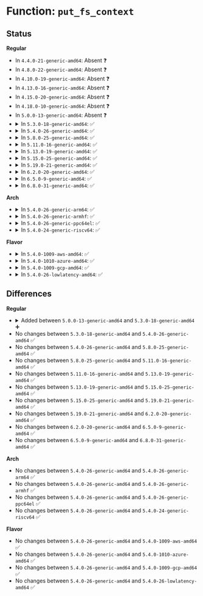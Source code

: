 # Function: <code>put_fs_context</code>

## Status
<b>Regular</b>
<ul>
<li>
In <code>4.4.0-21-generic-amd64</code>: Absent ❓
</li>
<li>
In <code>4.8.0-22-generic-amd64</code>: Absent ❓
</li>
<li>
In <code>4.10.0-19-generic-amd64</code>: Absent ❓
</li>
<li>
In <code>4.13.0-16-generic-amd64</code>: Absent ❓
</li>
<li>
In <code>4.15.0-20-generic-amd64</code>: Absent ❓
</li>
<li>
In <code>4.18.0-10-generic-amd64</code>: Absent ❓
</li>
<li>
In <code>5.0.0-13-generic-amd64</code>: Absent ❓
</li>
<li>
<details>
<summary>In <code>5.3.0-18-generic-amd64</code>: ✅</summary>

```c
void put_fs_context(struct fs_context * fc)
```

```json
{
  "name": "put_fs_context",
  "collision_type": "Unique Global",
  "inline_type": "No",
  "funcs": [
    {
      "addr": 18446744071582033072,
      "name": "put_fs_context",
      "external": true,
      "loc": "fs/fs_context.c:491",
      "file": "fs/fs_context.c",
      "inline": "seen, unknown",
      "caller_inline": [],
      "caller_func": [
        "fs/super.c:mount_single",
        "fs/super.c:do_emergency_remount_callback",
        "fs/namespace.c:do_mount",
        "fs/namespace.c:do_mount",
        "fs/namespace.c:ksys_umount",
        "fs/fs_context.c:vfs_dup_fs_context",
        "fs/fs_context.c:alloc_fs_context",
        "fs/fsopen.c:__ia32_sys_fspick",
        "fs/fsopen.c:__ia32_sys_fspick",
        "fs/fsopen.c:__x64_sys_fspick",
        "fs/fsopen.c:__x64_sys_fspick",
        "fs/fsopen.c:__ia32_sys_fsopen",
        "fs/fsopen.c:__ia32_sys_fsopen",
        "fs/fsopen.c:__x64_sys_fsopen",
        "fs/fsopen.c:__x64_sys_fsopen",
        "fs/fsopen.c:fscontext_release",
        "fs/proc/root.c:pid_ns_prepare_proc",
        "fs/hugetlbfs/inode.c:init_hugetlbfs_fs",
        "ipc/mqueue.c:mq_create_mount"
      ]
    }
  ],
  "symbols": [
    {
      "addr": 18446744071582033072,
      "name": "put_fs_context",
      "section": ".text",
      "bind": "STB_GLOBAL",
      "size": 313
    }
  ]
}
```
</details>
</li>
<li>
<details>
<summary>In <code>5.4.0-26-generic-amd64</code>: ✅</summary>

```c
void put_fs_context(struct fs_context * fc)
```

```json
{
  "name": "put_fs_context",
  "collision_type": "Unique Global",
  "inline_type": "No",
  "funcs": [
    {
      "addr": 18446744071582110848,
      "name": "put_fs_context",
      "external": true,
      "loc": "fs/fs_context.c:489",
      "file": "fs/fs_context.c",
      "inline": "seen, unknown",
      "caller_inline": [],
      "caller_func": [
        "fs/super.c:mount_single",
        "fs/super.c:do_emergency_remount_callback",
        "fs/namespace.c:do_mount",
        "fs/namespace.c:do_mount",
        "fs/namespace.c:ksys_umount",
        "fs/fs_context.c:vfs_dup_fs_context",
        "fs/fs_context.c:alloc_fs_context",
        "fs/fsopen.c:__ia32_sys_fspick",
        "fs/fsopen.c:__ia32_sys_fspick",
        "fs/fsopen.c:__x64_sys_fspick",
        "fs/fsopen.c:__x64_sys_fspick",
        "fs/fsopen.c:__ia32_sys_fsopen",
        "fs/fsopen.c:__ia32_sys_fsopen",
        "fs/fsopen.c:__x64_sys_fsopen",
        "fs/fsopen.c:__x64_sys_fsopen",
        "fs/fsopen.c:fscontext_release",
        "fs/proc/root.c:pid_ns_prepare_proc",
        "fs/hugetlbfs/inode.c:mount_one_hugetlbfs",
        "ipc/mqueue.c:mq_create_mount"
      ]
    }
  ],
  "symbols": [
    {
      "addr": 18446744071582110848,
      "name": "put_fs_context",
      "section": ".text",
      "bind": "STB_GLOBAL",
      "size": 296
    }
  ]
}
```
</details>
</li>
<li>
<details>
<summary>In <code>5.8.0-25-generic-amd64</code>: ✅</summary>

```c
void put_fs_context(struct fs_context * fc)
```

```json
{
  "name": "put_fs_context",
  "collision_type": "Unique Global",
  "inline_type": "No",
  "funcs": [
    {
      "addr": 18446744071582348528,
      "name": "put_fs_context",
      "external": true,
      "loc": "fs/fs_context.c:434",
      "file": "fs/fs_context.c",
      "inline": "seen, unknown",
      "caller_inline": [],
      "caller_func": [
        "fs/super.c:mount_single",
        "fs/super.c:do_emergency_remount_callback",
        "fs/namespace.c:do_new_mount",
        "fs/namespace.c:do_umount",
        "fs/fs_context.c:vfs_dup_fs_context",
        "fs/fs_context.c:alloc_fs_context",
        "fs/fsopen.c:__do_sys_fspick",
        "fs/fsopen.c:__do_sys_fspick",
        "fs/fsopen.c:__ia32_sys_fsopen",
        "fs/fsopen.c:__ia32_sys_fsopen",
        "fs/fsopen.c:__x64_sys_fsopen",
        "fs/fsopen.c:__x64_sys_fsopen",
        "fs/fsopen.c:fscontext_release",
        "fs/hugetlbfs/inode.c:mount_one_hugetlbfs",
        "ipc/mqueue.c:mq_init_ns"
      ]
    }
  ],
  "symbols": [
    {
      "addr": 18446744071582348528,
      "name": "put_fs_context",
      "section": ".text",
      "bind": "STB_GLOBAL",
      "size": 356
    }
  ]
}
```
</details>
</li>
<li>
<details>
<summary>In <code>5.11.0-16-generic-amd64</code>: ✅</summary>

```c
void put_fs_context(struct fs_context * fc)
```

```json
{
  "name": "put_fs_context",
  "collision_type": "Unique Global",
  "inline_type": "No",
  "funcs": [
    {
      "addr": 18446744071582400160,
      "name": "put_fs_context",
      "external": true,
      "loc": "fs/fs_context.c:434",
      "file": "fs/fs_context.c",
      "inline": "seen, unknown",
      "caller_inline": [],
      "caller_func": [
        "fs/super.c:mount_single",
        "fs/super.c:do_emergency_remount_callback",
        "fs/namespace.c:do_new_mount",
        "fs/namespace.c:do_umount",
        "fs/fs_context.c:vfs_dup_fs_context",
        "fs/fs_context.c:alloc_fs_context",
        "fs/fsopen.c:__do_sys_fspick",
        "fs/fsopen.c:__do_sys_fspick",
        "fs/fsopen.c:__ia32_sys_fsopen",
        "fs/fsopen.c:__ia32_sys_fsopen",
        "fs/fsopen.c:__x64_sys_fsopen",
        "fs/fsopen.c:__x64_sys_fsopen",
        "fs/fsopen.c:fscontext_release",
        "fs/hugetlbfs/inode.c:mount_one_hugetlbfs",
        "fs/fuse/dir.c:fuse_dentry_automount",
        "fs/fuse/dir.c:fuse_dentry_automount",
        "ipc/mqueue.c:mq_init_ns"
      ]
    }
  ],
  "symbols": [
    {
      "addr": 18446744071582400160,
      "name": "put_fs_context",
      "section": ".text",
      "bind": "STB_GLOBAL",
      "size": 415
    }
  ]
}
```
</details>
</li>
<li>
<details>
<summary>In <code>5.13.0-19-generic-amd64</code>: ✅</summary>

```c
void put_fs_context(struct fs_context * fc)
```

```json
{
  "name": "put_fs_context",
  "collision_type": "Unique Global",
  "inline_type": "No",
  "funcs": [
    {
      "addr": 18446744071582427424,
      "name": "put_fs_context",
      "external": true,
      "loc": "fs/fs_context.c:434",
      "file": "fs/fs_context.c",
      "inline": "seen, unknown",
      "caller_inline": [],
      "caller_func": [
        "fs/super.c:mount_single",
        "fs/super.c:do_emergency_remount_callback",
        "fs/namespace.c:path_mount",
        "fs/namespace.c:do_new_mount",
        "fs/namespace.c:do_umount",
        "fs/fs_context.c:vfs_dup_fs_context",
        "fs/fs_context.c:alloc_fs_context",
        "fs/fsopen.c:__do_sys_fspick",
        "fs/fsopen.c:__do_sys_fspick",
        "fs/fsopen.c:__ia32_sys_fsopen",
        "fs/fsopen.c:__ia32_sys_fsopen",
        "fs/fsopen.c:__x64_sys_fsopen",
        "fs/fsopen.c:__x64_sys_fsopen",
        "fs/fsopen.c:fscontext_release",
        "fs/hugetlbfs/inode.c:mount_one_hugetlbfs",
        "fs/fuse/dir.c:fuse_dentry_automount",
        "fs/fuse/dir.c:fuse_dentry_automount",
        "ipc/mqueue.c:mq_init_ns"
      ]
    }
  ],
  "symbols": [
    {
      "addr": 18446744071582427424,
      "name": "put_fs_context",
      "section": ".text",
      "bind": "STB_GLOBAL",
      "size": 415
    }
  ]
}
```
</details>
</li>
<li>
<details>
<summary>In <code>5.15.0-25-generic-amd64</code>: ✅</summary>

```c
void put_fs_context(struct fs_context * fc)
```

```json
{
  "name": "put_fs_context",
  "collision_type": "Unique Global",
  "inline_type": "No",
  "funcs": [
    {
      "addr": 18446744071582750176,
      "name": "put_fs_context",
      "external": true,
      "loc": "fs/fs_context.c:457",
      "file": "fs/fs_context.c",
      "inline": "seen, unknown",
      "caller_inline": [],
      "caller_func": [
        "fs/super.c:mount_single",
        "fs/super.c:do_emergency_remount_callback",
        "fs/namespace.c:path_mount",
        "fs/namespace.c:do_new_mount",
        "fs/namespace.c:do_umount",
        "fs/fs_context.c:vfs_dup_fs_context",
        "fs/fs_context.c:alloc_fs_context",
        "fs/fsopen.c:__do_sys_fspick",
        "fs/fsopen.c:__do_sys_fspick",
        "fs/fsopen.c:__ia32_sys_fsopen",
        "fs/fsopen.c:__ia32_sys_fsopen",
        "fs/fsopen.c:__x64_sys_fsopen",
        "fs/fsopen.c:__x64_sys_fsopen",
        "fs/fsopen.c:fscontext_release",
        "fs/hugetlbfs/inode.c:mount_one_hugetlbfs",
        "fs/fuse/dir.c:fuse_dentry_automount",
        "ipc/mqueue.c:mq_init_ns"
      ]
    }
  ],
  "symbols": [
    {
      "addr": 18446744071582750176,
      "name": "put_fs_context",
      "section": ".text",
      "bind": "STB_GLOBAL",
      "size": 415
    }
  ]
}
```
</details>
</li>
<li>
<details>
<summary>In <code>5.19.0-21-generic-amd64</code>: ✅</summary>

```c
void put_fs_context(struct fs_context * fc)
```

```json
{
  "name": "put_fs_context",
  "collision_type": "Unique Global",
  "inline_type": "No",
  "funcs": [
    {
      "addr": 18446744071583297600,
      "name": "put_fs_context",
      "external": true,
      "loc": "fs/fs_context.c:457",
      "file": "fs/fs_context.c",
      "inline": "seen, unknown",
      "caller_inline": [],
      "caller_func": [
        "fs/super.c:mount_single",
        "fs/super.c:mount_single",
        "fs/super.c:do_emergency_remount_callback",
        "fs/namespace.c:path_mount",
        "fs/namespace.c:do_new_mount",
        "fs/namespace.c:do_umount",
        "fs/fs_context.c:vfs_dup_fs_context",
        "fs/fs_context.c:alloc_fs_context",
        "fs/fsopen.c:__ia32_sys_fspick",
        "fs/fsopen.c:__ia32_sys_fspick",
        "fs/fsopen.c:__x64_sys_fspick",
        "fs/fsopen.c:__x64_sys_fspick",
        "fs/fsopen.c:__ia32_sys_fsopen",
        "fs/fsopen.c:__ia32_sys_fsopen",
        "fs/fsopen.c:__x64_sys_fsopen",
        "fs/fsopen.c:__x64_sys_fsopen",
        "fs/fsopen.c:fscontext_release",
        "fs/hugetlbfs/inode.c:mount_one_hugetlbfs",
        "fs/fuse/dir.c:fuse_dentry_automount",
        "ipc/mqueue.c:mq_init_ns"
      ]
    }
  ],
  "symbols": [
    {
      "addr": 18446744071583297600,
      "name": "put_fs_context",
      "section": ".text",
      "bind": "STB_GLOBAL",
      "size": 417
    }
  ]
}
```
</details>
</li>
<li>
<details>
<summary>In <code>6.2.0-20-generic-amd64</code>: ✅</summary>

```c
void put_fs_context(struct fs_context * fc)
```

```json
{
  "name": "put_fs_context",
  "collision_type": "Unique Global",
  "inline_type": "No",
  "funcs": [
    {
      "addr": 18446744071583882432,
      "name": "put_fs_context",
      "external": true,
      "loc": "fs/fs_context.c:457",
      "file": "fs/fs_context.c",
      "inline": "seen, unknown",
      "caller_inline": [],
      "caller_func": [
        "fs/super.c:mount_single",
        "fs/super.c:mount_single",
        "fs/super.c:do_emergency_remount_callback",
        "fs/namespace.c:path_mount",
        "fs/namespace.c:do_new_mount",
        "fs/namespace.c:do_umount",
        "fs/fs_context.c:alloc_fs_context",
        "fs/fsopen.c:__ia32_sys_fspick",
        "fs/fsopen.c:__ia32_sys_fspick",
        "fs/fsopen.c:__x64_sys_fspick",
        "fs/fsopen.c:__x64_sys_fspick",
        "fs/fsopen.c:__ia32_sys_fsopen",
        "fs/fsopen.c:__ia32_sys_fsopen",
        "fs/fsopen.c:__x64_sys_fsopen",
        "fs/fsopen.c:__x64_sys_fsopen",
        "fs/fsopen.c:fscontext_release",
        "fs/hugetlbfs/inode.c:mount_one_hugetlbfs",
        "fs/fuse/dir.c:fuse_dentry_automount",
        "ipc/mqueue.c:mq_init_ns"
      ]
    }
  ],
  "symbols": [
    {
      "addr": 18446744071583882432,
      "name": "put_fs_context",
      "section": ".text",
      "bind": "STB_GLOBAL",
      "size": 417
    }
  ]
}
```
</details>
</li>
<li>
<details>
<summary>In <code>6.5.0-9-generic-amd64</code>: ✅</summary>

```c
void put_fs_context(struct fs_context * fc)
```

```json
{
  "name": "put_fs_context",
  "collision_type": "Unique Global",
  "inline_type": "No",
  "funcs": [
    {
      "addr": 18446744071584104112,
      "name": "put_fs_context",
      "external": true,
      "loc": "fs/fs_context.c:478",
      "file": "fs/fs_context.c",
      "inline": "seen, unknown",
      "caller_inline": [],
      "caller_func": [
        "fs/super.c:mount_single",
        "fs/super.c:mount_single",
        "fs/super.c:do_emergency_remount_callback",
        "fs/namespace.c:path_mount",
        "fs/namespace.c:do_new_mount",
        "fs/namespace.c:do_umount",
        "fs/fs_context.c:fs_context_for_submount",
        "fs/fs_context.c:alloc_fs_context",
        "fs/fsopen.c:__ia32_sys_fspick",
        "fs/fsopen.c:__ia32_sys_fspick",
        "fs/fsopen.c:__x64_sys_fspick",
        "fs/fsopen.c:__x64_sys_fspick",
        "fs/fsopen.c:__ia32_sys_fsopen",
        "fs/fsopen.c:__ia32_sys_fsopen",
        "fs/fsopen.c:__x64_sys_fsopen",
        "fs/fsopen.c:__x64_sys_fsopen",
        "fs/fsopen.c:fscontext_release",
        "fs/hugetlbfs/inode.c:mount_one_hugetlbfs",
        "fs/fuse/dir.c:fuse_dentry_automount",
        "ipc/mqueue.c:mq_init_ns"
      ]
    }
  ],
  "symbols": [
    {
      "addr": 18446744071584104112,
      "name": "put_fs_context",
      "section": ".text",
      "bind": "STB_GLOBAL",
      "size": 440
    }
  ]
}
```
</details>
</li>
<li>
<details>
<summary>In <code>6.8.0-31-generic-amd64</code>: ✅</summary>

```c
void put_fs_context(struct fs_context * fc)
```

```json
{
  "name": "put_fs_context",
  "collision_type": "Unique Global",
  "inline_type": "No",
  "funcs": [
    {
      "addr": 18446744071584320368,
      "name": "put_fs_context",
      "external": true,
      "loc": "fs/fs_context.c:508",
      "file": "fs/fs_context.c",
      "inline": "seen, unknown",
      "caller_inline": [],
      "caller_func": [
        "fs/super.c:mount_single",
        "fs/super.c:mount_single",
        "fs/namespace.c:path_mount",
        "fs/namespace.c:do_new_mount",
        "fs/namespace.c:do_umount",
        "fs/fs_context.c:fs_context_for_submount",
        "fs/fs_context.c:alloc_fs_context",
        "fs/fsopen.c:__ia32_sys_fspick",
        "fs/fsopen.c:__ia32_sys_fspick",
        "fs/fsopen.c:__x64_sys_fspick",
        "fs/fsopen.c:__x64_sys_fspick",
        "fs/fsopen.c:__ia32_sys_fsopen",
        "fs/fsopen.c:__x64_sys_fsopen",
        "fs/fsopen.c:fscontext_release",
        "fs/hugetlbfs/inode.c:mount_one_hugetlbfs",
        "fs/fuse/dir.c:fuse_dentry_automount",
        "ipc/mqueue.c:mq_init_ns"
      ]
    }
  ],
  "symbols": [
    {
      "addr": 18446744071584320368,
      "name": "put_fs_context",
      "section": ".text",
      "bind": "STB_GLOBAL",
      "size": 442
    }
  ]
}
```
</details>
</li>
</ul>
<b>Arch</b>
<ul>
<li>
<details>
<summary>In <code>5.4.0-26-generic-arm64</code>: ✅</summary>

```c
void put_fs_context(struct fs_context * fc)
```

```json
{
  "name": "put_fs_context",
  "collision_type": "Unique Global",
  "inline_type": "No",
  "funcs": [
    {
      "addr": 18446603336493652064,
      "name": "put_fs_context",
      "external": true,
      "loc": "fs/fs_context.c:489",
      "file": "fs/fs_context.c",
      "inline": "seen, unknown",
      "caller_inline": [],
      "caller_func": [
        "fs/super.c:mount_single",
        "fs/super.c:do_emergency_remount_callback",
        "fs/namespace.c:do_mount",
        "fs/namespace.c:do_mount",
        "fs/namespace.c:ksys_umount",
        "fs/fs_context.c:vfs_dup_fs_context",
        "fs/fs_context.c:alloc_fs_context",
        "fs/fsopen.c:__arm64_sys_fspick",
        "fs/fsopen.c:__arm64_sys_fspick",
        "fs/fsopen.c:__arm64_sys_fsopen",
        "fs/fsopen.c:__arm64_sys_fsopen",
        "fs/fsopen.c:fscontext_release",
        "fs/proc/root.c:pid_ns_prepare_proc",
        "fs/hugetlbfs/inode.c:mount_one_hugetlbfs",
        "ipc/mqueue.c:mq_create_mount"
      ]
    }
  ],
  "symbols": [
    {
      "addr": 18446603336493652064,
      "name": "put_fs_context",
      "section": ".text",
      "bind": "STB_GLOBAL",
      "size": 396
    }
  ]
}
```
</details>
</li>
<li>
<details>
<summary>In <code>5.4.0-26-generic-armhf</code>: ✅</summary>

```c
void put_fs_context(struct fs_context * fc)
```

```json
{
  "name": "put_fs_context",
  "collision_type": "Unique Global",
  "inline_type": "No",
  "funcs": [
    {
      "addr": 3227185016,
      "name": "put_fs_context",
      "external": true,
      "loc": "fs/fs_context.c:489",
      "file": "fs/fs_context.c",
      "inline": "seen, unknown",
      "caller_inline": [],
      "caller_func": [
        "fs/super.c:mount_single",
        "fs/super.c:do_emergency_remount_callback",
        "fs/namespace.c:do_mount",
        "fs/namespace.c:do_mount",
        "fs/namespace.c:do_umount",
        "fs/fs_context.c:vfs_dup_fs_context",
        "fs/fs_context.c:alloc_fs_context",
        "fs/fsopen.c:__se_sys_fspick",
        "fs/fsopen.c:__se_sys_fspick",
        "fs/fsopen.c:__se_sys_fsopen",
        "fs/fsopen.c:fscontext_release",
        "fs/proc/root.c:pid_ns_prepare_proc",
        "ipc/mqueue.c:mq_create_mount"
      ]
    }
  ],
  "symbols": [
    {
      "addr": 3227185016,
      "name": "put_fs_context",
      "section": ".text",
      "bind": "STB_GLOBAL",
      "size": 400
    }
  ]
}
```
</details>
</li>
<li>
<details>
<summary>In <code>5.4.0-26-generic-ppc64el</code>: ✅</summary>

```c
void put_fs_context(struct fs_context * fc)
```

```json
{
  "name": "put_fs_context",
  "collision_type": "Unique Global",
  "inline_type": "No",
  "funcs": [
    {
      "addr": 13835058055287242832,
      "name": "put_fs_context",
      "external": true,
      "loc": "fs/fs_context.c:489",
      "file": "fs/fs_context.c",
      "inline": "seen, unknown",
      "caller_inline": [],
      "caller_func": [
        "fs/super.c:mount_single",
        "fs/super.c:do_emergency_remount_callback",
        "fs/namespace.c:do_mount",
        "fs/namespace.c:do_mount",
        "fs/namespace.c:ksys_umount",
        "fs/fs_context.c:vfs_dup_fs_context",
        "fs/fs_context.c:alloc_fs_context",
        "fs/fsopen.c:__se_sys_fspick",
        "fs/fsopen.c:__se_sys_fspick",
        "fs/fsopen.c:__se_sys_fsopen",
        "fs/fsopen.c:fscontext_release",
        "fs/proc/root.c:pid_ns_prepare_proc",
        "fs/hugetlbfs/inode.c:mount_one_hugetlbfs",
        "ipc/mqueue.c:mq_create_mount"
      ]
    }
  ],
  "symbols": [
    {
      "addr": 13835058055287242832,
      "name": "put_fs_context",
      "section": ".text",
      "bind": "STB_GLOBAL",
      "size": 556
    }
  ]
}
```
</details>
</li>
<li>
<details>
<summary>In <code>5.4.0-24-generic-riscv64</code>: ✅</summary>

```c
void put_fs_context(struct fs_context * fc)
```

```json
{
  "name": "put_fs_context",
  "collision_type": "Unique Global",
  "inline_type": "No",
  "funcs": [
    {
      "addr": 18446743936273281870,
      "name": "put_fs_context",
      "external": true,
      "loc": "fs/fs_context.c:489",
      "file": "fs/fs_context.c",
      "inline": "seen, unknown",
      "caller_inline": [],
      "caller_func": [
        "fs/super.c:mount_single",
        "fs/super.c:do_emergency_remount_callback",
        "fs/namespace.c:do_mount",
        "fs/namespace.c:do_mount",
        "fs/namespace.c:ksys_umount",
        "fs/fs_context.c:alloc_fs_context",
        "fs/fsopen.c:__se_sys_fspick",
        "fs/fsopen.c:__se_sys_fspick",
        "fs/fsopen.c:__se_sys_fsopen",
        "fs/fsopen.c:fscontext_release",
        "fs/proc/root.c:pid_ns_prepare_proc",
        "fs/hugetlbfs/inode.c:mount_one_hugetlbfs",
        "ipc/mqueue.c:mq_create_mount"
      ]
    }
  ],
  "symbols": [
    {
      "addr": 18446743936273281870,
      "name": "put_fs_context",
      "section": ".text",
      "bind": "STB_GLOBAL",
      "size": 320
    }
  ]
}
```
</details>
</li>
</ul>
<b>Flavor</b>
<ul>
<li>
<details>
<summary>In <code>5.4.0-1009-aws-amd64</code>: ✅</summary>

```c
void put_fs_context(struct fs_context * fc)
```

```json
{
  "name": "put_fs_context",
  "collision_type": "Unique Global",
  "inline_type": "No",
  "funcs": [
    {
      "addr": 18446744071582079584,
      "name": "put_fs_context",
      "external": true,
      "loc": "fs/fs_context.c:489",
      "file": "fs/fs_context.c",
      "inline": "seen, unknown",
      "caller_inline": [],
      "caller_func": [
        "fs/super.c:mount_single",
        "fs/super.c:do_emergency_remount_callback",
        "fs/namespace.c:do_mount",
        "fs/namespace.c:do_mount",
        "fs/namespace.c:ksys_umount",
        "fs/fs_context.c:vfs_dup_fs_context",
        "fs/fs_context.c:alloc_fs_context",
        "fs/fsopen.c:__ia32_sys_fspick",
        "fs/fsopen.c:__ia32_sys_fspick",
        "fs/fsopen.c:__x64_sys_fspick",
        "fs/fsopen.c:__x64_sys_fspick",
        "fs/fsopen.c:__ia32_sys_fsopen",
        "fs/fsopen.c:__ia32_sys_fsopen",
        "fs/fsopen.c:__x64_sys_fsopen",
        "fs/fsopen.c:__x64_sys_fsopen",
        "fs/fsopen.c:fscontext_release",
        "fs/proc/root.c:pid_ns_prepare_proc",
        "fs/hugetlbfs/inode.c:mount_one_hugetlbfs",
        "ipc/mqueue.c:mq_create_mount"
      ]
    }
  ],
  "symbols": [
    {
      "addr": 18446744071582079584,
      "name": "put_fs_context",
      "section": ".text",
      "bind": "STB_GLOBAL",
      "size": 296
    }
  ]
}
```
</details>
</li>
<li>
<details>
<summary>In <code>5.4.0-1010-azure-amd64</code>: ✅</summary>

```c
void put_fs_context(struct fs_context * fc)
```

```json
{
  "name": "put_fs_context",
  "collision_type": "Unique Global",
  "inline_type": "No",
  "funcs": [
    {
      "addr": 18446744071582017104,
      "name": "put_fs_context",
      "external": true,
      "loc": "fs/fs_context.c:489",
      "file": "fs/fs_context.c",
      "inline": "seen, unknown",
      "caller_inline": [],
      "caller_func": [
        "fs/super.c:mount_single",
        "fs/super.c:do_emergency_remount_callback",
        "fs/namespace.c:do_mount",
        "fs/namespace.c:do_mount",
        "fs/namespace.c:ksys_umount",
        "fs/fs_context.c:vfs_dup_fs_context",
        "fs/fs_context.c:alloc_fs_context",
        "fs/fsopen.c:__ia32_sys_fspick",
        "fs/fsopen.c:__ia32_sys_fspick",
        "fs/fsopen.c:__x64_sys_fspick",
        "fs/fsopen.c:__x64_sys_fspick",
        "fs/fsopen.c:__ia32_sys_fsopen",
        "fs/fsopen.c:__ia32_sys_fsopen",
        "fs/fsopen.c:__x64_sys_fsopen",
        "fs/fsopen.c:__x64_sys_fsopen",
        "fs/fsopen.c:fscontext_release",
        "fs/proc/root.c:pid_ns_prepare_proc",
        "fs/hugetlbfs/inode.c:mount_one_hugetlbfs",
        "ipc/mqueue.c:mq_create_mount"
      ]
    }
  ],
  "symbols": [
    {
      "addr": 18446744071582017104,
      "name": "put_fs_context",
      "section": ".text",
      "bind": "STB_GLOBAL",
      "size": 296
    }
  ]
}
```
</details>
</li>
<li>
<details>
<summary>In <code>5.4.0-1009-gcp-amd64</code>: ✅</summary>

```c
void put_fs_context(struct fs_context * fc)
```

```json
{
  "name": "put_fs_context",
  "collision_type": "Unique Global",
  "inline_type": "No",
  "funcs": [
    {
      "addr": 18446744071582070864,
      "name": "put_fs_context",
      "external": true,
      "loc": "fs/fs_context.c:489",
      "file": "fs/fs_context.c",
      "inline": "seen, unknown",
      "caller_inline": [],
      "caller_func": [
        "fs/super.c:mount_single",
        "fs/super.c:do_emergency_remount_callback",
        "fs/namespace.c:do_mount",
        "fs/namespace.c:do_mount",
        "fs/namespace.c:ksys_umount",
        "fs/fs_context.c:vfs_dup_fs_context",
        "fs/fs_context.c:alloc_fs_context",
        "fs/fsopen.c:__ia32_sys_fspick",
        "fs/fsopen.c:__ia32_sys_fspick",
        "fs/fsopen.c:__x64_sys_fspick",
        "fs/fsopen.c:__x64_sys_fspick",
        "fs/fsopen.c:__ia32_sys_fsopen",
        "fs/fsopen.c:__ia32_sys_fsopen",
        "fs/fsopen.c:__x64_sys_fsopen",
        "fs/fsopen.c:__x64_sys_fsopen",
        "fs/fsopen.c:fscontext_release",
        "fs/proc/root.c:pid_ns_prepare_proc",
        "fs/hugetlbfs/inode.c:mount_one_hugetlbfs",
        "ipc/mqueue.c:mq_create_mount"
      ]
    }
  ],
  "symbols": [
    {
      "addr": 18446744071582070864,
      "name": "put_fs_context",
      "section": ".text",
      "bind": "STB_GLOBAL",
      "size": 296
    }
  ]
}
```
</details>
</li>
<li>
<details>
<summary>In <code>5.4.0-26-lowlatency-amd64</code>: ✅</summary>

```c
void put_fs_context(struct fs_context * fc)
```

```json
{
  "name": "put_fs_context",
  "collision_type": "Unique Global",
  "inline_type": "No",
  "funcs": [
    {
      "addr": 18446744071582142624,
      "name": "put_fs_context",
      "external": true,
      "loc": "fs/fs_context.c:489",
      "file": "fs/fs_context.c",
      "inline": "seen, unknown",
      "caller_inline": [],
      "caller_func": [
        "fs/super.c:mount_single",
        "fs/super.c:do_emergency_remount_callback",
        "fs/namespace.c:do_mount",
        "fs/namespace.c:do_mount",
        "fs/namespace.c:ksys_umount",
        "fs/fs_context.c:vfs_dup_fs_context",
        "fs/fs_context.c:alloc_fs_context",
        "fs/fsopen.c:__ia32_sys_fspick",
        "fs/fsopen.c:__ia32_sys_fspick",
        "fs/fsopen.c:__x64_sys_fspick",
        "fs/fsopen.c:__x64_sys_fspick",
        "fs/fsopen.c:__ia32_sys_fsopen",
        "fs/fsopen.c:__ia32_sys_fsopen",
        "fs/fsopen.c:__x64_sys_fsopen",
        "fs/fsopen.c:__x64_sys_fsopen",
        "fs/fsopen.c:fscontext_release",
        "fs/proc/root.c:pid_ns_prepare_proc",
        "fs/hugetlbfs/inode.c:mount_one_hugetlbfs",
        "ipc/mqueue.c:mq_create_mount"
      ]
    }
  ],
  "symbols": [
    {
      "addr": 18446744071582142624,
      "name": "put_fs_context",
      "section": ".text",
      "bind": "STB_GLOBAL",
      "size": 296
    }
  ]
}
```
</details>
</li>
</ul>

## Differences
<b>Regular</b>
<ul>
<li>
<details>
<summary>Added between <code>5.0.0-13-generic-amd64</code> and <code>5.3.0-18-generic-amd64</code> ➕</summary>

```c
void put_fs_context(struct fs_context * fc)
```
</details>
</li>
<li>
No changes between <code>5.3.0-18-generic-amd64</code> and <code>5.4.0-26-generic-amd64</code> ✅
</li>
<li>
No changes between <code>5.4.0-26-generic-amd64</code> and <code>5.8.0-25-generic-amd64</code> ✅
</li>
<li>
No changes between <code>5.8.0-25-generic-amd64</code> and <code>5.11.0-16-generic-amd64</code> ✅
</li>
<li>
No changes between <code>5.11.0-16-generic-amd64</code> and <code>5.13.0-19-generic-amd64</code> ✅
</li>
<li>
No changes between <code>5.13.0-19-generic-amd64</code> and <code>5.15.0-25-generic-amd64</code> ✅
</li>
<li>
No changes between <code>5.15.0-25-generic-amd64</code> and <code>5.19.0-21-generic-amd64</code> ✅
</li>
<li>
No changes between <code>5.19.0-21-generic-amd64</code> and <code>6.2.0-20-generic-amd64</code> ✅
</li>
<li>
No changes between <code>6.2.0-20-generic-amd64</code> and <code>6.5.0-9-generic-amd64</code> ✅
</li>
<li>
No changes between <code>6.5.0-9-generic-amd64</code> and <code>6.8.0-31-generic-amd64</code> ✅
</li>
</ul>
<b>Arch</b>
<ul>
<li>
No changes between <code>5.4.0-26-generic-amd64</code> and <code>5.4.0-26-generic-arm64</code> ✅
</li>
<li>
No changes between <code>5.4.0-26-generic-amd64</code> and <code>5.4.0-26-generic-armhf</code> ✅
</li>
<li>
No changes between <code>5.4.0-26-generic-amd64</code> and <code>5.4.0-26-generic-ppc64el</code> ✅
</li>
<li>
No changes between <code>5.4.0-26-generic-amd64</code> and <code>5.4.0-24-generic-riscv64</code> ✅
</li>
</ul>
<b>Flavor</b>
<ul>
<li>
No changes between <code>5.4.0-26-generic-amd64</code> and <code>5.4.0-1009-aws-amd64</code> ✅
</li>
<li>
No changes between <code>5.4.0-26-generic-amd64</code> and <code>5.4.0-1010-azure-amd64</code> ✅
</li>
<li>
No changes between <code>5.4.0-26-generic-amd64</code> and <code>5.4.0-1009-gcp-amd64</code> ✅
</li>
<li>
No changes between <code>5.4.0-26-generic-amd64</code> and <code>5.4.0-26-lowlatency-amd64</code> ✅
</li>
</ul>
